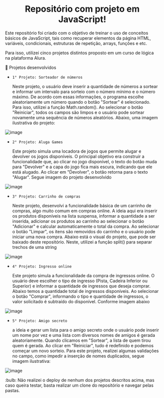 <h1 align="center"> Repositório com projeto em JavaScript! </h1>

<p>Este repositório foi criado com o objetivo de treinar o uso de conceitos básicos de JavaScript, tais como recuperar elementos da página HTML, variáveis, condicionais, estruturas de repetição, arrays, funções e etc.</p>

<p>Para isso, utilizei cinco projetos distintos proposto em um curso de lógica na plataforma Alura.</p>

:page_facing_up: Projetos desenvolvidos

- `1° Projeto: Sorteador de números`
  <p>Neste projeto, o usuário deve inserir a quantidade de números a sortear e informar um intervalo para sorteio com o número mínimo e o número máximo. De acordo com essas informações, o programa escolhe aleatoriamente um número quando o botão "Sortear" é selecionado. Para isso, utilizei a função Math.random(). Ao selecionar o botão "Reiniciar", todos os campos são limpos e o usuário pode sortear novamente uma sequência de números aleatórios. Abaixo, uma imagem ilustrativa do projeto:</p> 
![image](https://github.com/user-attachments/assets/07254df5-9957-4897-ba5a-7d0cdfc059ea)

- `2° Projeto: Aluga Games`
  <p>Este projeto simula uma locadora de jogos que permite alugar e devolver os jogos disponíveis. O principal objetivo era construir a funcionalidade que, ao clicar no jogo disponível, o texto do botão muda para "Devolver" e a capa do jogo fica mais escura, indicando que ele está alugado. Ao clicar em "Devolver", o botão retorna para o texto "Alugar". Segue imagem do projeto desenvolvido</p>
![image](https://github.com/user-attachments/assets/a8ffffff-0182-4a1d-97ca-fb389564f6e5)

- `3° Projeto: Carrinho de compras`
  <p>Neste projeto, desenvolvi a funcionalidade básica de um carrinho de compras, algo muito comum em compras online. A ideia aqui era inserir os produtos disponíveis na lista suspensa, informar a quantidade a ser inserida, adicionar os produtos ao carrinho ao selecionar o botão "Adicionar" e calcular automaticamente o total da compra. Ao selecionar o botão "Limpar", os itens são removidos do carrinho e o usuário pode iniciar uma nova compra. Abaixo está o visual do projeto, que pode ser baixado deste repositório. Neste, utilizei a função split() para separar trechos de uma string</p>
![image](https://github.com/user-attachments/assets/34df8c78-a32f-4e05-9901-9c6d9d1157d3)

- `4° Projeto: Ingresso online`
  <p>Este projeto simula a funcionalidade da compra de ingressos online. O usuário deve escolher o tipo de ingresso (Pista, Cadeira Inferior ou Superior) e informar a quantidade de ingressos que deseja comprar. Abaixo temos a quantidade total de ingressos disponíveis. Ao selecionar o botão "Comprar", informando o tipo e quantidade de ingressos, o valor solicitado é subtraído do disponível. Conforme imagem abaixo</p>
![image](https://github.com/user-attachments/assets/1b93e715-5fcf-47ed-9444-542216f55440)

- `5° Projeto: Amigo secreto`
  <p>a ideia e gerar um lista para o amigo secreto onde o usuário pode inserir um nome por vez e uma lista com diversos nomes de amigos é gerada aleatoriamente. Quando clicamos em "Sortear", a lista de quem tirou quem é gerada. Ao clicar em "Reiniciar", tudo é redefinido e podemos começar um novo sorteio. Para este projeto, realizei algumas validações no campo, como impedir a inserção de nomes duplicados, segue imagem ilustrativa:</p>
![image](https://github.com/user-attachments/assets/d64804d9-709d-4c69-b64f-6c8c273c7cc2)

<p>:bulb: Não realizei o deploy de nenhum dos projetos descritos acima, mas caso queira testar, basta realizar um clone do repositório e navegar pelas pastas.</p>

    
